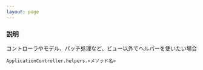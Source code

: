 ```yaml
---
layout: page
---
```

### 説明
コントローラやモデル、パッチ処理など、ビュー以外でヘルパーを使いたい場合

    ApplicationController.helpers.<メソッド名>